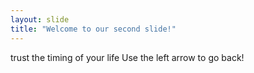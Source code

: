 ```yaml
---
layout: slide
title: "Welcome to our second slide!"
---
```

trust the timing of your life
Use the left arrow to go back!
